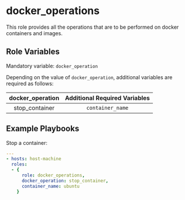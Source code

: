 docker_operations
=================

This role provides all the operations that are to be performed on docker containers and images.

Role Variables
--------------

Mandatory variable: `docker_operation`

Depending on the value of `docker_operation`, additional variables are required as follows:

| docker_operation |        Additional Required Variables        |
|:----------------:|:-------------------------------------------:|
|  stop_container  |               `container_name`              |


Example Playbooks
----------------

Stop a container:
```yaml
---
- hosts: host-machine
  roles:
  - {
      role: docker_operations,
      docker_operation: stop_container,
      container_name: ubuntu
    }

```

